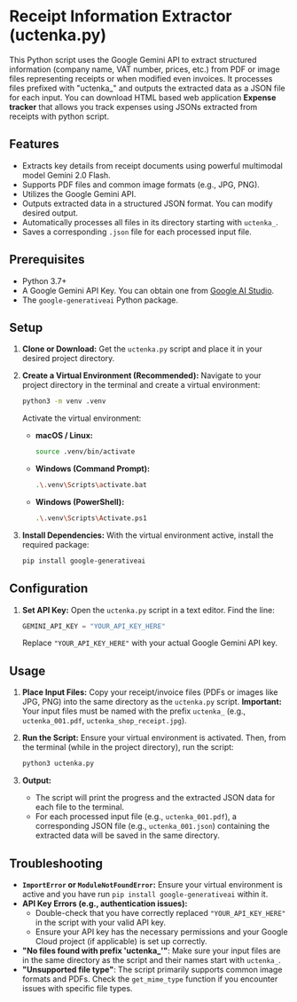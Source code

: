 # Receipt Information Extractor (uctenka.py)

This Python script uses the Google Gemini API to extract structured information (company name, VAT number, prices, etc.) from PDF or image files representing receipts or when modified even invoices. It processes files prefixed with "uctenka_" and outputs the extracted data as a JSON file for each input. You can download HTML based web application **Expense tracker** that allows you track expenses using JSONs extracted from receipts with python script. 

## Features

*   Extracts key details from receipt documents using powerful multimodal model Gemini 2.0 Flash.
*   Supports PDF files and common image formats (e.g., JPG, PNG).
*   Utilizes the Google Gemini API.
*   Outputs extracted data in a structured JSON format. You can modify desired output.
*   Automatically processes all files in its directory starting with `uctenka_`.
*   Saves a corresponding `.json` file for each processed input file.

## Prerequisites

*   Python 3.7+
*   A Google Gemini API Key. You can obtain one from [Google AI Studio](https://aistudio.google.com/app/apikey).
*   The `google-generativeai` Python package.

## Setup

1.  **Clone or Download:**
    Get the `uctenka.py` script and place it in your desired project directory.

2.  **Create a Virtual Environment (Recommended):**
    Navigate to your project directory in the terminal and create a virtual environment:
    ```bash
    python3 -m venv .venv
    ```
    Activate the virtual environment:
    *   **macOS / Linux:**
        ```bash
        source .venv/bin/activate
        ```
    *   **Windows (Command Prompt):**
        ```bash
        .\.venv\Scripts\activate.bat
        ```
    *   **Windows (PowerShell):**
        ```bash
        .\.venv\Scripts\Activate.ps1
        ```

3.  **Install Dependencies:**
    With the virtual environment active, install the required package:
    ```bash
    pip install google-generativeai
    ```

## Configuration

1.  **Set API Key:**
    Open the `uctenka.py` script in a text editor.
    Find the line:
    ```python
    GEMINI_API_KEY = "YOUR_API_KEY_HERE"
    ```
    Replace `"YOUR_API_KEY_HERE"` with your actual Google Gemini API key.

## Usage

1.  **Place Input Files:**
    Copy your receipt/invoice files (PDFs or images like JPG, PNG) into the same directory as the `uctenka.py` script.
    **Important:** Your input files must be named with the prefix `uctenka_` (e.g., `uctenka_001.pdf`, `uctenka_shop_receipt.jpg`).

2.  **Run the Script:**
    Ensure your virtual environment is activated. Then, from the terminal (while in the project directory), run the script:
    ```bash
    python3 uctenka.py
    ```

3.  **Output:**
    *   The script will print the progress and the extracted JSON data for each file to the terminal.
    *   For each processed input file (e.g., `uctenka_001.pdf`), a corresponding JSON file (e.g., `uctenka_001.json`) containing the extracted data will be saved in the same directory.

## Troubleshooting

*   **`ImportError` or `ModuleNotFoundError`:** Ensure your virtual environment is active and you have run `pip install google-generativeai` within it.
*   **API Key Errors (e.g., authentication issues):**
    *   Double-check that you have correctly replaced `"YOUR_API_KEY_HERE"` in the script with your valid API key.
    *   Ensure your API key has the necessary permissions and your Google Cloud project (if applicable) is set up correctly.
*   **"No files found with prefix 'uctenka_'"**: Make sure your input files are in the same directory as the script and their names start with `uctenka_`.
*   **"Unsupported file type"**: The script primarily supports common image formats and PDFs. Check the `get_mime_type` function if you encounter issues with specific file types.
